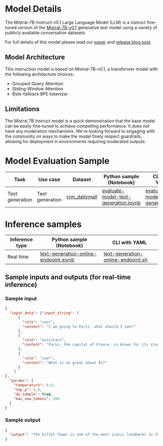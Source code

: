 # **Model Details**

The Mistral-7B-Instruct-v0.1 Large Language Model (LLM) is a instruct fine-tuned version of the [Mistral-7B-v0.1](https://huggingface.co/mistralai/Mistral-7B-v0.1) generative text model using a variety of publicly available conversation datasets.

For full details of this model please read our [paper](https://arxiv.org/abs/2310.06825) and [release blog post](https://mistral.ai/news/announcing-mistral-7b/).

## Model Architecture

This instruction model is based on Mistral-7B-v0.1, a transformer model with the following architecture choices:
- Grouped-Query Attention
- Sliding-Window Attention
- Byte-fallback BPE tokenizer

## Limitations

The Mistral 7B Instruct model is a quick demonstration that the base model can be easily fine-tuned to achieve compelling performance. 
It does not have any moderation mechanisms. We're looking forward to engaging with the community on ways to
make the model finely respect guardrails, allowing for deployment in environments requiring moderated outputs.

# Model Evaluation Sample

Task| Use case| Dataset| Python sample (Notebook)| CLI with YAML
|--|--|--|--|--|
Text generation | Text generation | <a href="https://huggingface.co/datasets/cnn_dailymail" target="_blank"> cnn_dailymail </a> | <a href="https://aka.ms/azureml-eval-sdk-text-generation/" target="_blank">evaluate-model-text-generation.ipynb</a> | <a href="https://aka.ms/azureml-eval-cli-text-generation/" target="_blank">evaluate-model-text-generation.yml</a>


# **Inference samples**

Inference type|Python sample (Notebook)|CLI with YAML
|--|--|--|
Real time|<a href="https://aka.ms/azureml-infer-online-sdk-text-generation-dolly" target="_blank">text-generation-online-endpoint.ipynb</a>|<a href="https://aka.ms/azureml-infer-online-cli-text-generation-dolly" target="_blank">text-generation-online-endpoint.sh</a>


## **Sample inputs and outputs (for real-time inference)**

### **Sample input**
```json
{
  "input_data": {"input_string": [
      {
        "role": "user",
        "content": "I am going to Paris, what should I see?"
      },
      {
        "role": "assistant",
        "content": "Paris, the capital of France, is known for its stunning architecture, art museums, historical landmarks, and romantic atmosphere. Here are some of the top attractions to see in Paris:\n\n1. The Eiffel Tower: The iconic Eiffel Tower is one of                     the most recognizable landmarks in the world and offers breathtaking views of the city.\n2. The Louvre Museum: The Louvre is one of the world's largest and most famous museums, housing an impressive collection of art and artifacts, including the                    Mona Lisa.\n3. Notre-Dame Cathedral: This beautiful cathedral is one of the most famous landmarks in Paris and is known for its Gothic architecture and stunning stained glass windows.\n\nThese are just a few of the many attractions that Paris                      has to offer. With so much to see and do, it's no wonder that Paris is one of the most popular tourist destinations in the world."
      },
      {
        "role": "user",
        "content": "What is so great about #1?"
      }
    ]
},
  "params": {
    "temperature": 0.6,
    "top_p": 0.9,
    "do_sample": true,
    "max_new_tokens": 200
  }
}
```

### **Sample output**
```json
{
  "output": "The Eiffel Tower is one of the most iconic landmarks in the world and is considered a symbol of Paris and France. It was built in 1889 for the Exposition Universelle (World's Fair) to celebrate the 100th anniversary of the French Revolution and has since become a popular tourist attraction.\n\nOne of the things that makes the Eiffel Tower so great is its unique design. It was designed by Gustave Eiffel and his company and is made of wrought iron. The tower stands at 324 meters tall, including its antenna, and is made up of three levels that visitors can access.\n\nAnother thing that makes the Eiffel Tower great is the views it offers. From the top, visitors can see the entire city of Paris, as well as the surrounding countryside. The tower also offers a unique perspective on the city's architecture and is a great way to get a sense of the city's layout.\n\nOverall, the Eiffel Tower is a beloved landmark in Paris and is considered a must-see attraction for anyone visiting the city."
}
```
